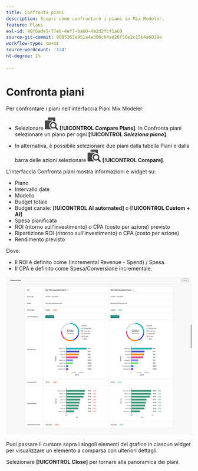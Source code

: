 ```yaml
---
title: Confronta piani
description: Scopri come confrontare i piani in Mix Modeler.
feature: Plans
exl-id: 40f6ade5-77eb-4ef7-ba60-4a2d2fcf1a60
source-git-commit: 9085363e951a4e306c64ad28f56e2c15b4a6029a
workflow-type: tm+mt
source-wordcount: '134'
ht-degree: 1%

---
```


# Confronta piani

Per confrontare i piani nell&#39;interfaccia Piani Mix Modeler:

* Selezionare ![Confronta](/help/assets//icons/Compare.svg) **[!UICONTROL Compare Plans]**. In Confronta piani selezionare un piano per ogni **[!UICONTROL _Seleziona piano_]**.

* In alternativa, è possibile selezionare due piani dalla tabella Piani e dalla barra delle azioni selezionare ![Confronta](/help/assets//icons/Compare.svg) **[!UICONTROL Compare]**.

L&#39;interfaccia Confronta piani mostra informazioni e widget su:

* Piano
* Intervallo date
* Modello
* Budget totale
* Budget canale: **[!UICONTROL AI automated]** o **[!UICONTROL Custom + AI]**
* Spesa pianificata
* ROI (ritorno sull&#39;investimento) o CPA (costo per azione) previsto
* Ripartizione ROI (ritorno sull’investimento) o CPA (costo per azione)
* Rendimento previsto

Dove:

* Il ROI è definito come (Incremental Revenue - Spend) / Spesa.
* Il CPA è definito come Spesa/Conversione incrementale.


![Confronta piani](/help/assets//compare-plans.png)

Puoi passare il cursore sopra i singoli elementi del grafico in ciascun widget per visualizzare un elemento a comparsa con ulteriori dettagli.

Selezionare **[!UICONTROL Close]** per tornare alla panoramica dei piani.
